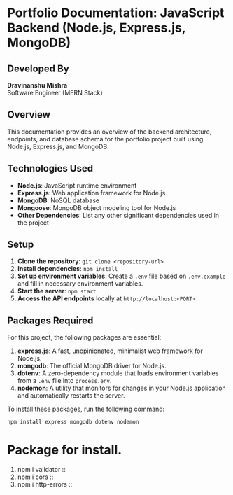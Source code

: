 # Portfolio Documentation: JavaScript Backend (Node.js, Express.js, MongoDB)

## Developed By

**Dravinanshu Mishra**  
Software Engineer (MERN Stack)

## Overview

This documentation provides an overview of the backend architecture, endpoints, and database schema for the portfolio project built using Node.js, Express.js, and MongoDB.

## Technologies Used

- **Node.js**: JavaScript runtime environment
- **Express.js**: Web application framework for Node.js
- **MongoDB**: NoSQL database
- **Mongoose**: MongoDB object modeling tool for Node.js
- **Other Dependencies**: List any other significant dependencies used in the project

## Setup

1. **Clone the repository**: `git clone <repository-url>`
2. **Install dependencies**: `npm install`
3. **Set up environment variables**: Create a `.env` file based on `.env.example` and fill in necessary environment variables.
4. **Start the server**: `npm start`
5. **Access the API endpoints** locally at `http://localhost:<PORT>`

## Packages Required

For this project, the following packages are essential:

1. **express.js**: A fast, unopinionated, minimalist web framework for Node.js.
2. **mongodb**: The official MongoDB driver for Node.js.
3. **dotenv**: A zero-dependency module that loads environment variables from a `.env` file into `process.env`.
4. **nodemon**: A utility that monitors for changes in your Node.js application and automatically restarts the server.

To install these packages, run the following command:

```bash
npm install express mongodb dotenv nodemon
```

# Package for install.

1. npm i validator ::
2. npm i cors ::
3. npm i http-errors ::
